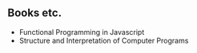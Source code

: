 ## Books etc.

- Functional Programming in Javascript
- Structure and Interpretation of Computer Programs
